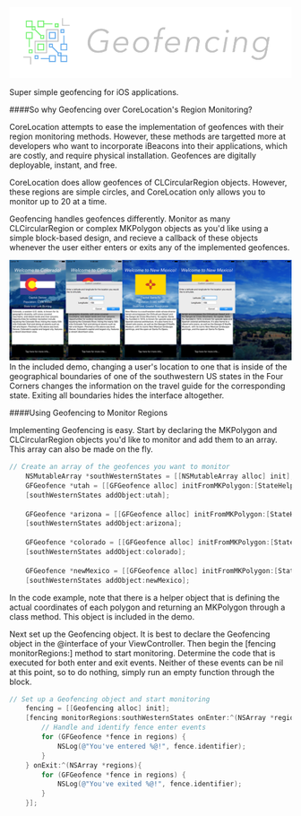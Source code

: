 ![Geofencing](fencing.png)

Super simple geofencing for iOS applications.

####So why Geofencing over CoreLocation's Region Monitoring?

CoreLocation attempts to ease the implementation of geofences with their region monitoring methods. However, these methods are targetted more at developers who want to incorporate iBeacons into their applications, which are costly, and require physical installation. Geofences are digitally deployable, instant, and free.

CoreLocation does allow geofences of CLCircularRegion objects. However, these regions are simple circles, and CoreLocation only allows you to monitor up to 20 at a time.

Geofencing handles geofences differently. Monitor as many CLCircularRegion or complex MKPolygon objects as you'd like using a simple block-based design, and recieve a callback of these objects whenever the user either enters or exits any of the implemented geofences.

![Demo](DEMO.png)
In the included demo, changing a user's location to one that is inside of the geographical boundaries of one of the southwestern US states in the Four Corners changes the information on the travel guide for the corresponding state. Exiting all boundaries hides the interface altogether.

####Using Geofencing to Monitor Regions

Implementing Geofencing is easy. Start by declaring the MKPolygon and CLCircularRegion objects you'd like to monitor and add them to an array. This array can also be made on the fly.

```objective-c
// Create an array of the geofences you want to monitor
    NSMutableArray *southWesternStates = [[NSMutableArray alloc] init];
    GFGeofence *utah = [[GFGeofence alloc] initFromMKPolygon:[StateHelper MKPolygonForUtah] andIdentifier:@"Utah"];
    [southWesternStates addObject:utah];
    
    GFGeofence *arizona = [[GFGeofence alloc] initFromMKPolygon:[StateHelper MKPolygonForArizona] andIdentifier:@"Arizona"];
    [southWesternStates addObject:arizona];
    
    GFGeofence *colorado = [[GFGeofence alloc] initFromMKPolygon:[StateHelper MKPolygonForColorado] andIdentifier:@"Colorado"];
    [southWesternStates addObject:colorado];
    
    GFGeofence *newMexico = [[GFGeofence alloc] initFromMKPolygon:[StateHelper MKPolygonForNewMexico] andIdentifier:@"New Mexico"];
    [southWesternStates addObject:newMexico];
```

In the code example, note that there is a helper object that is defining the actual coordinates of each polygon and returning an MKPolygon through a class method. This object is included in the demo.

Next set up the Geofencing object. It is best to declare the Geofencing object in the @interface of your ViewController. Then begin the [fencing monitorRegions:] method to start monitoring. Determine the code that is executed for both enter and exit events. Neither of these events can be nil at this point, so to do nothing, simply run an empty function through the block.

```objective-c
// Set up a Geofencing object and start monitoring
    fencing = [[Geofencing alloc] init];
    [fencing monitorRegions:southWesternStates onEnter:^(NSArray *regions) {
        // Handle and identify fence enter events
        for (GFGeofence *fence in regions) {
            NSLog(@"You've entered %@!", fence.identifier);
        }
    } onExit:^(NSArray *regions){
        for (GFGeofence *fence in regions) {
            NSLog(@"You've exited %@!", fence.identifier);
        }
    }];
```